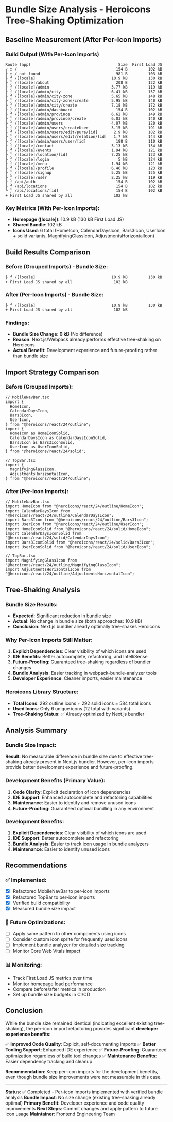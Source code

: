 # Bundle Size Analysis - Heroicons Tree-Shaking Optimization

## Baseline Measurement (After Per-Icon Imports)

### Build Output (With Per-Icon Imports)

```
Route (app)                                      Size  First Load JS
┌ ○ /                                           154 B         102 kB
├ ○ /_not-found                                 981 B         103 kB
├ ƒ /[locale]                                 10.9 kB         130 kB
├ ƒ /[locale]/about                             208 B         122 kB
├ ƒ /[locale]/admin                           3.77 kB         119 kB
├ ƒ /[locale]/admin/city                      6.41 kB         157 kB
├ ƒ /[locale]/admin/city-zone                 5.65 kB         148 kB
├ ƒ /[locale]/admin/city-zone/create          5.95 kB         140 kB
├ ƒ /[locale]/admin/city/create               7.18 kB         172 kB
├ ƒ /[locale]/admin/dashboard                   154 B         102 kB
├ ƒ /[locale]/admin/province                  6.62 kB         149 kB
├ ƒ /[locale]/admin/province/create           6.03 kB         140 kB
├ ƒ /[locale]/admin/users                     4.07 kB         120 kB
├ ƒ /[locale]/admin/users/createUser          3.15 kB         191 kB
├ ƒ /[locale]/admin/users/edit/pure/[id]       2.9 kB         182 kB
├ ƒ /[locale]/admin/users/edit/relation/[id]   1.7 kB         144 kB
├ ƒ /[locale]/admin/users/user/[id]             188 B         110 kB
├ ƒ /[locale]/contact                         3.13 kB         134 kB
├ ƒ /[locale]/events                          1.94 kB         121 kB
├ ƒ /[locale]/location/[id]                   7.25 kB         123 kB
├ ƒ /[locale]/login                              5 kB         124 kB
├ ƒ /[locale]/menu                            1.94 kB         121 kB
├ ƒ /[locale]/profile                         6.46 kB         123 kB
├ ƒ /[locale]/signup                          5.25 kB         125 kB
├ ƒ /[locale]/user                            2.25 kB         119 kB
├ ƒ /api/auth                                   154 B         102 kB
├ ƒ /api/locations                              154 B         102 kB
└ ƒ /api/locations/[id]                         154 B         102 kB
+ First Load JS shared by all                  102 kB
```

### Key Metrics (With Per-Icon Imports):

- **Homepage ([locale])**: 10.9 kB (130 kB First Load JS)
- **Shared Bundle**: 102 kB
- **Icons Used**: 6 total (HomeIcon, CalendarDaysIcon, Bars3Icon, UserIcon + solid variants, MagnifyingGlassIcon, AdjustmentsHorizontalIcon)

## Build Results Comparison

### Before (Grouped Imports) - Bundle Size:

```
├ ƒ /[locale]                                 10.9 kB         130 kB
+ First Load JS shared by all                  102 kB
```

### After (Per-Icon Imports) - Bundle Size:

```
├ ƒ /[locale]                                 10.9 kB         130 kB
+ First Load JS shared by all                  102 kB
```

### Findings:

- **Bundle Size Change**: **0 kB** (No difference)
- **Reason**: Next.js/Webpack already performs effective tree-shaking on Heroicons
- **Actual Benefit**: Development experience and future-proofing rather than bundle size

## Import Strategy Comparison

### Before (Grouped Imports):

```tsx
// MobileNavBar.tsx
import {
  HomeIcon,
  CalendarDaysIcon,
  Bars3Icon,
  UserIcon,
} from "@heroicons/react/24/outline";
import {
  HomeIcon as HomeIconSolid,
  CalendarDaysIcon as CalendarDaysIconSolid,
  Bars3Icon as Bars3IconSolid,
  UserIcon as UserIconSolid,
} from "@heroicons/react/24/solid";

// TopBar.tsx
import {
  MagnifyingGlassIcon,
  AdjustmentsHorizontalIcon,
} from "@heroicons/react/24/outline";
```

### After (Per-Icon Imports):

```tsx
// MobileNavBar.tsx
import HomeIcon from "@heroicons/react/24/outline/HomeIcon";
import CalendarDaysIcon from "@heroicons/react/24/outline/CalendarDaysIcon";
import Bars3Icon from "@heroicons/react/24/outline/Bars3Icon";
import UserIcon from "@heroicons/react/24/outline/UserIcon";
import HomeIconSolid from "@heroicons/react/24/solid/HomeIcon";
import CalendarDaysIconSolid from "@heroicons/react/24/solid/CalendarDaysIcon";
import Bars3IconSolid from "@heroicons/react/24/solid/Bars3Icon";
import UserIconSolid from "@heroicons/react/24/solid/UserIcon";

// TopBar.tsx
import MagnifyingGlassIcon from "@heroicons/react/24/outline/MagnifyingGlassIcon";
import AdjustmentsHorizontalIcon from "@heroicons/react/24/outline/AdjustmentsHorizontalIcon";
```

## Tree-Shaking Analysis

### Bundle Size Results:

- **Expected**: Significant reduction in bundle size
- **Actual**: No change in bundle size (both approaches: 10.9 kB)
- **Conclusion**: Next.js bundler already optimally tree-shakes Heroicons

### Why Per-Icon Imports Still Matter:

1. **Explicit Dependencies**: Clear visibility of which icons are used
2. **IDE Benefits**: Better autocomplete, refactoring, and IntelliSense
3. **Future-Proofing**: Guaranteed tree-shaking regardless of bundler changes
4. **Bundle Analysis**: Easier tracking in webpack-bundle-analyzer tools
5. **Developer Experience**: Cleaner imports, easier maintenance

### Heroicons Library Structure:

- **Total Icons**: 292 outline icons + 292 solid icons = 584 total icons
- **Used Icons**: Only 6 unique icons (12 total with variants)
- **Tree-Shaking Status**: ✅ Already optimized by Next.js bundler

## Analysis Summary

### Bundle Size Impact:

**Result**: No measurable difference in bundle size due to effective tree-shaking already present in Next.js bundler. However, per-icon imports provide better development experience and future-proofing.

### Development Benefits (Primary Value):

1. **Code Clarity**: Explicit declaration of icon dependencies
2. **IDE Support**: Enhanced autocomplete and refactoring capabilities
3. **Maintenance**: Easier to identify and remove unused icons
4. **Future-Proofing**: Guaranteed optimal bundling in any environment

### Development Benefits:

1. **Explicit Dependencies**: Clear visibility of which icons are used
2. **IDE Support**: Better autocomplete and refactoring
3. **Bundle Analysis**: Easier to track icon usage in bundle analyzers
4. **Maintenance**: Easier to identify unused icons

## Recommendations

### ✅ Implemented:

- [x] Refactored MobileNavBar to per-icon imports
- [x] Refactored TopBar to per-icon imports
- [x] Verified build compatibility
- [x] Measured bundle size impact

### 🔄 Future Optimizations:

- [ ] Apply same pattern to other components using icons
- [ ] Consider custom icon sprite for frequently used icons
- [ ] Implement bundle analyzer for detailed size tracking
- [ ] Monitor Core Web Vitals impact

### 📊 Monitoring:

- Track First Load JS metrics over time
- Monitor homepage load performance
- Compare before/after metrics in production
- Set up bundle size budgets in CI/CD

## Conclusion

While the bundle size remained identical (indicating excellent existing tree-shaking), the per-icon import refactoring provides significant **developer experience benefits**:

✅ **Improved Code Quality**: Explicit, self-documenting imports
✅ **Better Tooling Support**: Enhanced IDE experience
✅ **Future-Proofing**: Guaranteed optimization regardless of build tool changes
✅ **Maintenance Benefits**: Easier dependency tracking and cleanup

**Recommendation**: Keep per-icon imports for the development benefits, even though bundle size improvements were not measurable in this case.

---

**Status**: ✅ Completed - Per-icon imports implemented with verified bundle analysis
**Bundle Impact**: No size change (existing tree-shaking already optimal)
**Primary Benefit**: Developer experience and code quality improvements
**Next Steps**: Commit changes and apply pattern to future icon usage
**Maintainer**: Frontend Engineering Team
